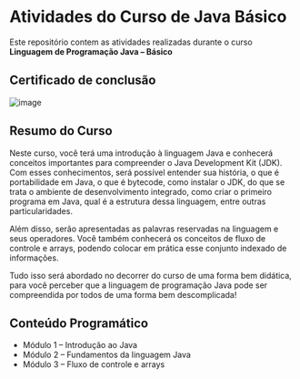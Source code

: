 # Atividades do Curso de Java Básico

Este repositório contem as atividades realizadas durante o curso **Linguagem de Programação Java – Básico**

## Certificado de conclusão

![image](https://github.com/ricarduvieira/curso-java-basico/assets/102393137/d9774257-ac08-4709-b95c-43e61d9a7573)

## Resumo do Curso

Neste curso, você terá uma introdução à linguagem Java e conhecerá
conceitos importantes para compreender o Java Development Kit (JDK).
Com esses conhecimentos, será possível entender sua história, o que é
portabilidade em Java, o que é bytecode, como instalar o JDK, do que se
trata o ambiente de desenvolvimento integrado, como criar o primeiro
programa em Java, qual é a estrutura dessa linguagem, entre outras
particularidades.

Além disso, serão apresentadas as palavras reservadas na linguagem e
seus operadores. Você também conhecerá os conceitos de fluxo de
controle e arrays, podendo colocar em prática esse conjunto indexado
de informações.

Tudo isso será abordado no decorrer do curso de uma forma bem
didática, para você perceber que a linguagem de programação Java
pode ser compreendida por todos de uma forma bem descomplicada!


## Conteúdo Programático
- Módulo 1 – Introdução ao Java
- Módulo 2 – Fundamentos da linguagem Java
- Módulo 3 – Fluxo de controle e arrays

